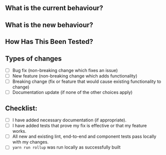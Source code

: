 <!--- Provide a general summary of your changes in the Title above -->

## What is the current behaviour?

<!--- Describe what the current issue is -->

## What is the new behaviour?

<!--- Describe how things will be. -->

## How Has This Been Tested?

<!--- Please describe in detail how you tested your changes. -->
<!--- Include details of your testing environment, and the tests you ran to -->
<!--- see how your change affects other areas of the code, etc. -->

## Types of changes

<!--- What types of changes does your code introduce? Put an `x` in all the boxes that apply: -->

- [ ] Bug fix (non-breaking change which fixes an issue)
- [ ] New feature (non-breaking change which adds functionality)
- [ ] Breaking change (fix or feature that would cause existing functionality to change)
- [ ] Documentation update (if none of the other choices apply)

## Checklist:

<!--- Go over all the following points, and put an `x` in all the boxes that apply. -->

- [ ] I have added necessary documentation (if appropriate).
- [ ] I have added tests that prove my fix is effective or that my feature works.
- [ ] All new and existing lint, end-to-end and component tests pass locally with my changes.
- [ ] `yarn run rollup` was run locally as successfully built
